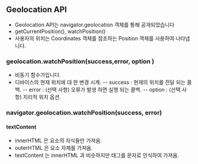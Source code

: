 ## Geolocation API
- Geolocation API는 navigator.geolocation 객체를 통해 공개되었습니다
- getCurrentPosition(), watchPosition()
- 사용자의 위치는 Coordinates 객체를 참조하는 Position 객체를 사용하여 나타냅니다.

### geolocation.watchPosition(success,error, option )
- 비동기 함수가입니다.
- 디바이스의 현재 위치에 대 한 변경 시계.
-- success : 현재의 위치를 전달 되는 콜백.
-- error : (선택 사항) 오류가 발생 하면 실행 되는 콜백.
-- option : (선택 사항) 지리적 위치 옵션.

### navigator.geolocation.watchPosition(success, error)

#### textContent
- innerHTML 은 요소의 자식들만 가져옴.
- outerHTML 은 요소 자체를 가져옴.
- textContent 는 innerHTML 과 비슷하지만 태그를 문자로 인식하여 가져옴.



